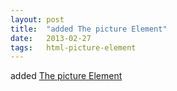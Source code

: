 ```yaml
---
layout: post
title:  "added The picture Element"
date:   2013-02-27
tags:   html-picture-element
---
```


added [The picture Element](/spec/html-picture-element)

